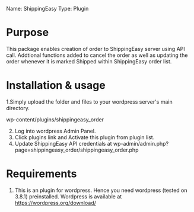 Name: ShippingEasy
Type: Plugin

Purpose
=======
This package enables creation of order to ShippingEasy server using API call. Addtional functions added to cancel the order as well as updating the order whenever it is marked Shipped within ShippingEasy order list.

Installation & usage
====================
1.Simply upload the folder and files to your 
  wordpress server's main directory.

  wp-content/plugins/shippingeasy_order

2. Log into wordpress Admin Panel.
3. Click plugins link and Activate this plugin from plugin list.
4. Update ShippingEasy API credentials at wp-admin/admin.php?page=shippingeasy_order/shippingeasy_order.php

Requirements
============
1. This is an plugin for wordpress. Hence you need wordpress (tested on 3.8.1) preinstalled. Wordpress is available at https://wordpress.org/download/
